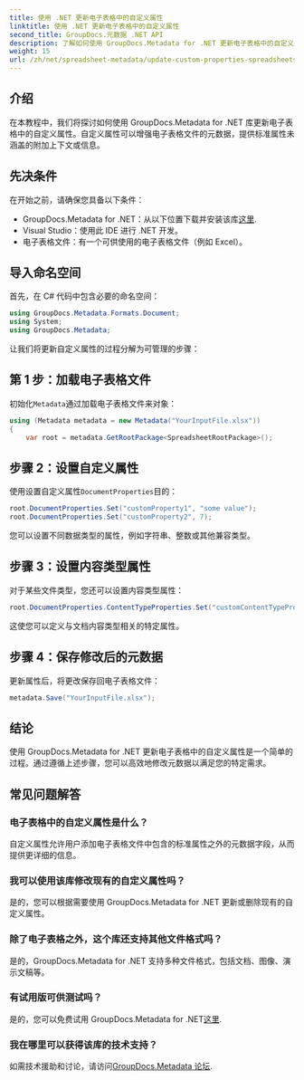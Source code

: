```yaml
---
title: 使用 .NET 更新电子表格中的自定义属性
linktitle: 使用 .NET 更新电子表格中的自定义属性
second_title: GroupDocs.元数据 .NET API
description: 了解如何使用 GroupDocs.Metadata for .NET 更新电子表格中的自定义属性。本教程有效增强您的元数据管理技能。
weight: 15
url: /zh/net/spreadsheet-metadata/update-custom-properties-spreadsheets/
---
```

## 介绍
在本教程中，我们将探讨如何使用 GroupDocs.Metadata for .NET 库更新电子表格中的自定义属性。自定义属性可以增强电子表格文件的元数据，提供标准属性未涵盖的附加上下文或信息。
## 先决条件
在开始之前，请确保您具备以下条件：
- GroupDocs.Metadata for .NET：从以下位置下载并安装该库[这里](https://releases.groupdocs.com/metadata/net/).
- Visual Studio：使用此 IDE 进行 .NET 开发。
- 电子表格文件：有一个可供使用的电子表格文件（例如 Excel）。

## 导入命名空间
首先，在 C# 代码中包含必要的命名空间：
```csharp
using GroupDocs.Metadata.Formats.Document;
using System;
using GroupDocs.Metadata;
```

让我们将更新自定义属性的过程分解为可管理的步骤：
## 第 1 步：加载电子表格文件
初始化`Metadata`通过加载电子表格文件来对象：
```csharp
using (Metadata metadata = new Metadata("YourInputFile.xlsx"))
{
    var root = metadata.GetRootPackage<SpreadsheetRootPackage>();
```
## 步骤 2：设置自定义属性
使用设置自定义属性`DocumentProperties`目的：
```csharp
root.DocumentProperties.Set("customProperty1", "some value");
root.DocumentProperties.Set("customProperty2", 7);
```
您可以设置不同数据类型的属性，例如字符串、整数或其他兼容类型。
## 步骤 3：设置内容类型属性
对于某些文件类型，您还可以设置内容类型属性：
```csharp
root.DocumentProperties.ContentTypeProperties.Set("customContentTypeProperty", "custom value");
```
这使您可以定义与文档内容类型相关的特定属性。
## 步骤 4：保存修改后的元数据
更新属性后，将更改保存回电子表格文件：
```csharp
metadata.Save("YourInputFile.xlsx");
```

## 结论
使用 GroupDocs.Metadata for .NET 更新电子表格中的自定义属性是一个简单的过程。通过遵循上述步骤，您可以高效地修改元数据以满足您的特定需求。

## 常见问题解答
### 电子表格中的自定义属性是什么？
自定义属性允许用户添加电子表格文件中包含的标准属性之外的元数据字段，从而提供更详细的信息。
### 我可以使用该库修改现有的自定义属性吗？
是的，您可以根据需要使用 GroupDocs.Metadata for .NET 更新或删除现有的自定义属性。
### 除了电子表格之外，这个库还支持其他文件格式吗？
是的，GroupDocs.Metadata for .NET 支持多种文件格式，包括文档、图像、演示文稿等。
### 有试用版可供测试吗？
是的，您可以免费试用 GroupDocs.Metadata for .NET[这里](https://releases.groupdocs.com/).
### 我在哪里可以获得该库的技术支持？
如需技术援助和讨论，请访问[GroupDocs.Metadata 论坛](https://forum.groupdocs.com/c/metadata/14).